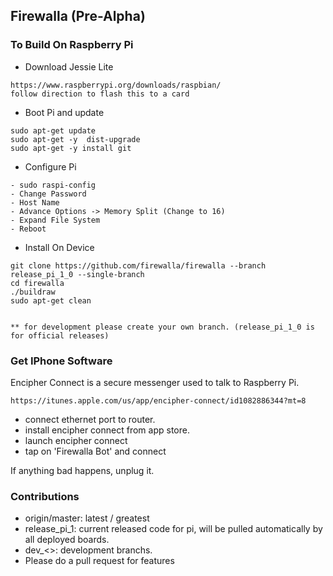
## Firewalla  (Pre-Alpha)
### To Build On Raspberry Pi
- Download Jessie Lite
```
https://www.raspberrypi.org/downloads/raspbian/
follow direction to flash this to a card
```
- Boot Pi and update
```
sudo apt-get update
sudo apt-get -y  dist-upgrade
sudo apt-get -y install git

```
- Configure Pi
```
- sudo raspi-config
- Change Password
- Host Name
- Advance Options -> Memory Split (Change to 16)
- Expand File System
- Reboot
```

- Install On Device
```
git clone https://github.com/firewalla/firewalla --branch release_pi_1_0 --single-branch
cd firewalla
./buildraw
sudo apt-get clean


** for development please create your own branch. (release_pi_1_0 is for official releases)

```


### Get IPhone Software

Encipher Connect is a secure messenger used to talk to Raspberry Pi.

```
https://itunes.apple.com/us/app/encipher-connect/id1082886344?mt=8
```

* connect ethernet port to router.
* install encipher connect from app store.
* launch encipher connect
* tap on 'Firewalla Bot' and connect

If anything bad happens, unplug it. 

### Contributions

* origin/master:  latest / greatest
* release_pi_1:   current released code for pi, will be pulled automatically by all deployed boards.
* dev_<>: development branchs.
* Please do a pull request for features



